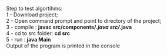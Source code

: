 Step to test algortihms:\
1 - Download project;\
2 - Open command prompt and point to directory of the project;\
3 - compile : <b>javac src/components/*.java src/*.java</b>\
4 - cd to src folder: <b>cd src</b>\
5 - run : <b>java Main</b>\
Output of the program is printed in the console